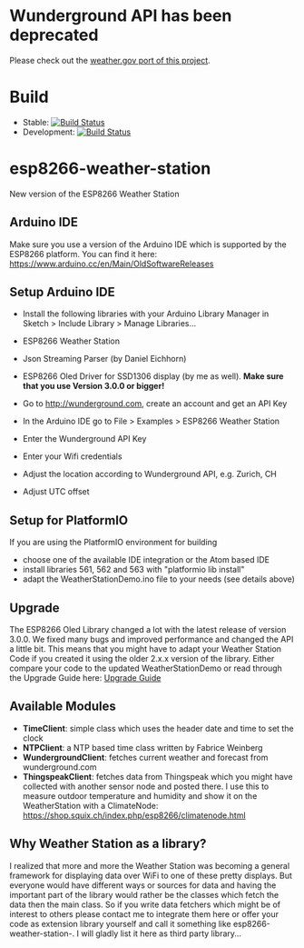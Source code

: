 # Wunderground API has been deprecated

Please check out the [weather.gov port of this project](https://github.com/mimiflynn/esp8266-current-temp).





# Build

* Stable: [![Build Status](https://api.travis-ci.org/squix78/esp8266-weather-station.svg?branch=master)](https://travis-ci.org/squix78/esp8266-weather-station)
* Development: [![Build Status](https://api.travis-ci.org/squix78/esp8266-weather-station.svg?branch=development)](https://travis-ci.org/squix78/esp8266-weather-station)

# esp8266-weather-station

New version of the ESP8266 Weather Station

## Arduino IDE

Make sure you use a version of the Arduino IDE which is supported by the ESP8266 platform. You can find it here: https://www.arduino.cc/en/Main/OldSoftwareReleases

## Setup Arduino IDE

* Install the following libraries with your Arduino Library Manager in Sketch > Include Library > Manage Libraries...

 * ESP8266 Weather Station
 * Json Streaming Parser (by Daniel Eichhorn)
 * ESP8266 Oled Driver for SSD1306 display (by me as well). **Make sure that you use Version 3.0.0 or bigger!**
* Go to http://wunderground.com, create an account and get an API Key
* In the Arduino IDE go to File > Examples > ESP8266 Weather Station
 * Enter  the Wunderground API Key
 * Enter your Wifi credentials
 * Adjust the location according to Wunderground API, e.g. Zurich, CH
 * Adjust UTC offset

## Setup for PlatformIO

If you are using the PlatformIO environment for building
 * choose one of the available IDE integration or the Atom based IDE
 * install libraries 561, 562 and 563 with "platformio lib install"
 * adapt the WeatherStationDemo.ino file to your needs (see details above)


## Upgrade

The ESP8266 Oled Library changed a lot with the latest release of version 3.0.0. We fixed many bugs and improved performance and changed the API a little bit. This means that you might have to adapt your Weather Station Code if you created it using the older 2.x.x version of the library. Either compare your code to the updated WeatherStationDemo or read through the Upgrade Guide here: [Upgrade Guide](https://github.com/squix78/esp8266-oled-ssd1306/blob/master/UPGRADE-3.0.md)

## Available Modules
* **TimeClient**: simple class which uses the header date and time to set the clock
* **NTPClient**: a NTP based time class written by Fabrice Weinberg
* **WundergroundClient**: fetches current weather and forecast from wunderground.com
* **ThingspeakClient**: fetches data from Thingspeak which you might have collected with another sensor node and posted there. I use this to measure outdoor temperature and humidity and show it on the WeatherStation with a ClimateNode: https://shop.squix.ch/index.php/esp8266/climatenode.html  

## Why Weather Station as a library?

I realized that more and more the Weather Station was becoming a general framework for displaying data over WiFi to one of these pretty displays. But everyone would have different ways or sources for data and having the important part of the library would rather be the classes which fetch the data then the main class.
So if you write data fetchers which might be of interest to others please contact me to integrate them here or offer your code as extension library yourself and call it something like esp8266-weather-station-<yourservice>.
I will gladly list it here as third party library...
